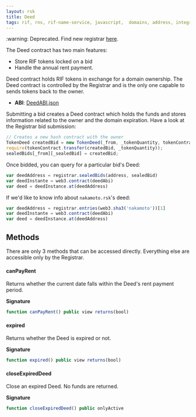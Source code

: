 ```yaml
---
layout: rsk
title: Deed
tags: rif, rns, rif-name-service, javascript,  domains, address, integrate, resolver, node, sdk, libraries, infrastructure, protocols, mvp, design, rbtc, defi, decentralized, quick-start, guides, tutorial, networks, dapps, tools, rsk, ethereum, smart-contracts, install, get-started, how-to, mainnet, testnet, contracts, wallets, web3, crypto
---
```


<div class="alert alert-danger">
  :warning: Deprecated. Find new registrar <a href="../rsk-registrar">here</a>.
</div>

The Deed contract has two main features:
- Store RIF tokens locked on a bid
- Handle the annual rent payment.

Deed contract holds RIF tokens in exchange for a domain ownership. The Deed contract is controlled by the Registrar and is the only one capable to sends tokens back to the owner.

- **ABI**: [DeedABI.json](/rif/rns/architecture/DeedABI.json)

Submitting a bid creates a Deed contract which holds the funds and stores information related to the owner and the domain expiration. Have a look at the Registrar bid submission:

```js
// Creates a new hash contract with the owner
TokenDeed createdBid = new TokenDeed(_from, _tokenQuantity, tokenContract);
require(tokenContract.transfer(createdBid, _tokenQuantity));
sealedBids[_from][_sealedBid] = createdBid;
```

Once bidded, you can query for a particular bid's Deed:

```js
var deedAddress = registrar.sealedBids(address, sealedBid)
var deedInstante = web3.contract(deedAbi)
var deed = deedInstance.at(deedAddress)
```

If we'd like to know info about `nakamoto.rsk`'s deed:

```js
var deedAddress = registrar.entries(web3.sha3('nakamoto'))[1]
var deedInstante = web3.contract(deedAbi)
var deed = deedInstance.at(deedAddress)
```

## Methods

There are only 3 methods that can be accessed directly. Everything else are accessible only by the Registrar.

#### canPayRent

Returns whether the current date falls within the Deed's rent payment period.

**Signature**
```js
function canPayRent() public view returns(bool)
```

#### expired

Returns whether the Deed is expired or not.

**Signature**
```js
function expired() public view returns(bool)
```

#### closeExpiredDeed

Close an expired Deed. No funds are returned.

**Signature**
```js
function closeExpiredDeed() public onlyActive
```
